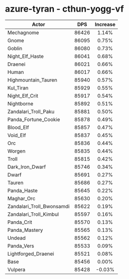 # azure-tyran - cthun-yogg-vf
| Actor | DPS | Increase |
|---|:---:|:---:|
|Mechagnome|86426|1.14%|
|Gnome|86095|0.75%|
|Goblin|86080|0.73%|
|Night_Elf_Haste|86041|0.68%|
|Draenei|86021|0.66%|
|Human|86017|0.66%|
|Highmountain_Tauren|85940|0.57%|
|Kul_Tiran|85929|0.55%|
|Night_Elf_Crit|85917|0.54%|
|Nightborne|85892|0.51%|
|Zandalari_Troll_Paku|85881|0.50%|
|Panda_Fortune_Cookie|85878|0.49%|
|Blood_Elf|85857|0.47%|
|Void_Elf|85837|0.45%|
|Orc|85836|0.44%|
|Worgen|85835|0.44%|
|Troll|85815|0.42%|
|Dark_Iron_Dwarf|85746|0.34%|
|Dwarf|85691|0.27%|
|Tauren|85686|0.27%|
|Panda_Haste|85645|0.22%|
|Maghar_Orc|85630|0.20%|
|Zandalari_Troll_Bwonsamdi|85622|0.19%|
|Zandalari_Troll_Kimbul|85597|0.16%|
|Panda_Crit|85570|0.13%|
|Panda_Mastery|85565|0.13%|
|Undead|85562|0.12%|
|Panda_Vers|85533|0.09%|
|Lightforged_Draenei|85521|0.08%|
|Base|85456|0.00%|
|Vulpera|85428|-0.03%|
